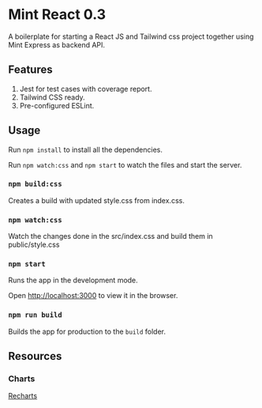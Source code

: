# Mint React 0.3

A boilerplate for starting a React JS and Tailwind css project together using Mint Express as backend API.

## Features

1. Jest for test cases with coverage report.
2. Tailwind CSS ready.
3. Pre-configured ESLint.

## Usage

Run `npm install` to install all the dependencies.

Run `npm watch:css` and `npm start` to watch the files and start the server.

### `npm build:css`

Creates a build with updated style.css from index.css.

### `npm watch:css`

Watch the changes done in the src/index.css and build them in public/style.css

### `npm start`

Runs the app in the development mode.

Open [http://localhost:3000](http://localhost:3000) to view it in the browser.

### `npm run build`

Builds the app for production to the `build` folder.

## Resources

### Charts

[Recharts](http://recharts.org/en-US/examples)
